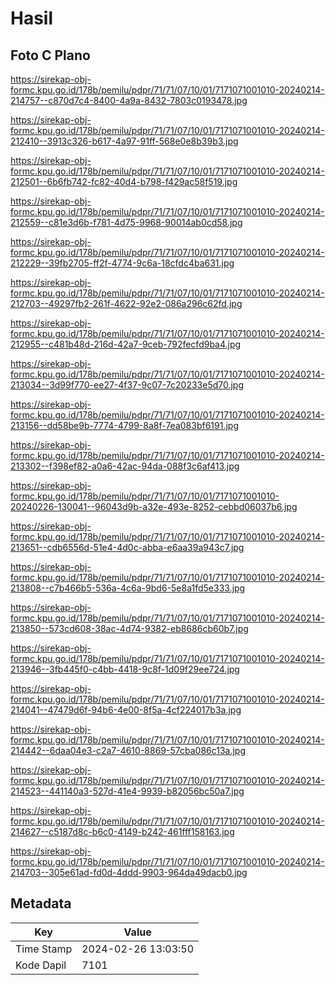# Hasil

## Foto C Plano

https://sirekap-obj-formc.kpu.go.id/178b/pemilu/pdpr/71/71/07/10/01/7171071001010-20240214-214757--c870d7c4-8400-4a9a-8432-7803c0193478.jpg

https://sirekap-obj-formc.kpu.go.id/178b/pemilu/pdpr/71/71/07/10/01/7171071001010-20240214-212410--3913c326-b617-4a97-91ff-568e0e8b39b3.jpg

https://sirekap-obj-formc.kpu.go.id/178b/pemilu/pdpr/71/71/07/10/01/7171071001010-20240214-212501--6b6fb742-fc82-40d4-b798-f429ac58f519.jpg

https://sirekap-obj-formc.kpu.go.id/178b/pemilu/pdpr/71/71/07/10/01/7171071001010-20240214-212559--c81e3d6b-f781-4d75-9968-90014ab0cd58.jpg

https://sirekap-obj-formc.kpu.go.id/178b/pemilu/pdpr/71/71/07/10/01/7171071001010-20240214-212229--39fb2705-ff2f-4774-9c6a-18cfdc4ba631.jpg

https://sirekap-obj-formc.kpu.go.id/178b/pemilu/pdpr/71/71/07/10/01/7171071001010-20240214-212703--49297fb2-261f-4622-92e2-086a296c62fd.jpg

https://sirekap-obj-formc.kpu.go.id/178b/pemilu/pdpr/71/71/07/10/01/7171071001010-20240214-212955--c481b48d-216d-42a7-9ceb-792fecfd9ba4.jpg

https://sirekap-obj-formc.kpu.go.id/178b/pemilu/pdpr/71/71/07/10/01/7171071001010-20240214-213034--3d99f770-ee27-4f37-9c07-7c20233e5d70.jpg

https://sirekap-obj-formc.kpu.go.id/178b/pemilu/pdpr/71/71/07/10/01/7171071001010-20240214-213156--dd58be9b-7774-4799-8a8f-7ea083bf6191.jpg

https://sirekap-obj-formc.kpu.go.id/178b/pemilu/pdpr/71/71/07/10/01/7171071001010-20240214-213302--f398ef82-a0a6-42ac-94da-088f3c6af413.jpg

https://sirekap-obj-formc.kpu.go.id/178b/pemilu/pdpr/71/71/07/10/01/7171071001010-20240226-130041--96043d9b-a32e-493e-8252-cebbd06037b6.jpg

https://sirekap-obj-formc.kpu.go.id/178b/pemilu/pdpr/71/71/07/10/01/7171071001010-20240214-213651--cdb6556d-51e4-4d0c-abba-e6aa39a943c7.jpg

https://sirekap-obj-formc.kpu.go.id/178b/pemilu/pdpr/71/71/07/10/01/7171071001010-20240214-213808--c7b466b5-536a-4c6a-9bd6-5e8a1fd5e333.jpg

https://sirekap-obj-formc.kpu.go.id/178b/pemilu/pdpr/71/71/07/10/01/7171071001010-20240214-213850--573cd608-38ac-4d74-9382-eb8686cb60b7.jpg

https://sirekap-obj-formc.kpu.go.id/178b/pemilu/pdpr/71/71/07/10/01/7171071001010-20240214-213946--3fb445f0-c4bb-4418-9c8f-1d09f29ee724.jpg

https://sirekap-obj-formc.kpu.go.id/178b/pemilu/pdpr/71/71/07/10/01/7171071001010-20240214-214041--47479d6f-94b6-4e00-8f5a-4cf224017b3a.jpg

https://sirekap-obj-formc.kpu.go.id/178b/pemilu/pdpr/71/71/07/10/01/7171071001010-20240214-214442--6daa04e3-c2a7-4610-8869-57cba086c13a.jpg

https://sirekap-obj-formc.kpu.go.id/178b/pemilu/pdpr/71/71/07/10/01/7171071001010-20240214-214523--441140a3-527d-41e4-9939-b82056bc50a7.jpg

https://sirekap-obj-formc.kpu.go.id/178b/pemilu/pdpr/71/71/07/10/01/7171071001010-20240214-214627--c5187d8c-b6c0-4149-b242-461fff158163.jpg

https://sirekap-obj-formc.kpu.go.id/178b/pemilu/pdpr/71/71/07/10/01/7171071001010-20240214-214703--305e61ad-fd0d-4ddd-9903-964da49dacb0.jpg


## Metadata

| Key        | Value               |
| ---------- | ------------------- |
| Time Stamp | 2024-02-26 13:03:50 |
| Kode Dapil | 7101                |



